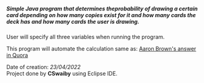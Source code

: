 
##### Simple Java program that determines theprobability of drawing a certain card depending on how many copies exist for it and how many cards the deck has and how many cards the user is drawing.  
  
User will specify all three variables when running the program.
  
This program will automate the calculation same as: [Aaron Brown's answer in Quora](https://www.quora.com/There-are-3-copies-of-the-same-card-in-a-40-card-deck-You-draw-5-cards-from-the-deck-without-replacing-What-are-the-chances-that-in-those-5-cards-you-dont-draw-one-of-the-3-copies)  
  
Date of creation: *23/04/2022*  
Project done by **CSwaiby** using Eclipse IDE.  
  